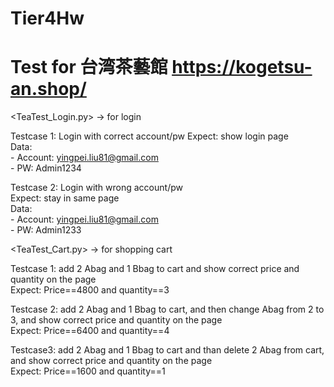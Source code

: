 # Tier4Hw
# Test for 台湾茶藝館 https://kogetsu-an.shop/


<TeaTest_Login.py> -> for login  

Testcase 1: Login with correct account/pw
Expect: show login page    
  Data:  
      - Account: yingpei.liu81@gmail.com  
      - PW: Admin1234  
  
Testcase 2: Login with wrong account/pw  
Expect: stay in same page  
    Data:  
      - Account: yingpei.liu81@gmail.com  
      - PW: Admin1233

<TeaTest_Cart.py> -> for shopping cart  

Testcase 1: add 2 Abag and 1 Bbag to cart and show correct price and quantity on the page  
Expect: Price==4800 and quantity==3  

Testcase 2: add 2 Abag and 1 Bbag to cart, and then change Abag from 2 to 3, and show correct price and quantity on the page  
Expect: Price==6400 and quantity==4  

Testcase3:  add 2 Abag and 1 Bbag to cart and than delete 2 Abag from cart, and show correct price and quantity on the page  
Expect: Price==1600 and quantity==1  
